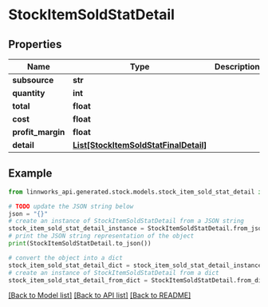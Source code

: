 # StockItemSoldStatDetail


## Properties

Name | Type | Description | Notes
------------ | ------------- | ------------- | -------------
**subsource** | **str** |  | [optional] 
**quantity** | **int** |  | [optional] 
**total** | **float** |  | [optional] 
**cost** | **float** |  | [optional] 
**profit_margin** | **float** |  | [optional] 
**detail** | [**List[StockItemSoldStatFinalDetail]**](StockItemSoldStatFinalDetail.md) |  | [optional] 

## Example

```python
from linnworks_api.generated.stock.models.stock_item_sold_stat_detail import StockItemSoldStatDetail

# TODO update the JSON string below
json = "{}"
# create an instance of StockItemSoldStatDetail from a JSON string
stock_item_sold_stat_detail_instance = StockItemSoldStatDetail.from_json(json)
# print the JSON string representation of the object
print(StockItemSoldStatDetail.to_json())

# convert the object into a dict
stock_item_sold_stat_detail_dict = stock_item_sold_stat_detail_instance.to_dict()
# create an instance of StockItemSoldStatDetail from a dict
stock_item_sold_stat_detail_from_dict = StockItemSoldStatDetail.from_dict(stock_item_sold_stat_detail_dict)
```
[[Back to Model list]](../README.md#documentation-for-models) [[Back to API list]](../README.md#documentation-for-api-endpoints) [[Back to README]](../README.md)


